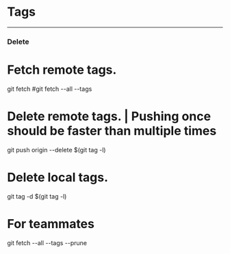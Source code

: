 # Tags
---

### Delete

# Fetch remote tags.
git fetch #git fetch --all --tags
# Delete remote tags. | Pushing once should be faster than multiple times
git push origin --delete $(git tag -l) 
# Delete local tags.
git tag -d $(git tag -l)
# For teammates
git fetch --all --tags --prune